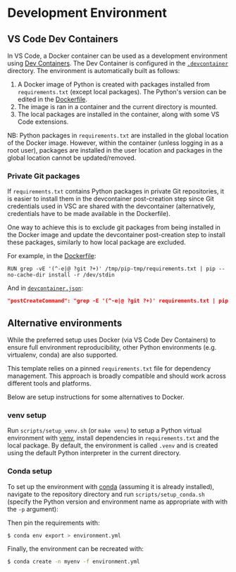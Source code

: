 # Development Environment

## VS Code Dev Containers

In VS Code, a Docker container can be used as a development environment using [Dev Containers](https://code.visualstudio.com/docs/devcontainers/containers).
The Dev Container is configured in the [`.devcontainer`](.devcontainer/) directory.
The environment is automatically built as follows:

1. A Docker image of Python is created with packages installed from `requirements.txt` (except local packages). The Python's version can be edited in the [Dockerfile](Dockerfile).
2. The image is ran in a container and the current directory is mounted.
3. The local packages are installed in the container, along with some VS Code extensions.

NB: Python packages in `requirements.txt` are installed in the global location of the Docker image.
However, within the container (unless logging in as a root user), packages are installed in the user location and packages in the global location cannot be updated/removed.

### Private Git packages

If `requirements.txt` contains Python packages in private Git repositories, it is easier to install them in the devcontainer post-creation step since Git credentials used in VSC are shared with the devcontainer (alternatively, credentials have to be made available in the Dockerfile).

One way to achieve this is to exclude git packages from being installed in the Docker image and update the devcontainer post-creation step to install these packages, similarly to how local package are excluded.

For example, in the [Dockerfile](Dockerfile):

```docker
RUN grep -vE '(^-e|@ ?git ?+)' /tmp/pip-tmp/requirements.txt | pip --no-cache-dir install -r /dev/stdin
```

And in [`devcontainer.json`](.devcontainer/devcontainer.json):

```json
"postCreateCommand": "grep -E '(^-e|@ ?git ?+)' requirements.txt | pip install -r /dev/stdin"
```

## Alternative environments

While the preferred setup uses Docker (via VS Code Dev Containers) to ensure full environment reproducibility, other Python environments (e.g. virtualenv, conda) are also supported.

This template relies on a pinned `requirements.txt` file for dependency management.
This approach is broadly compatible and should work across different tools and platforms.

Below are setup instructions for some alternatives to Docker.

### venv setup

Run `scripts/setup_venv.sh` (or `make venv`) to setup a Python virtual environment with [venv](https://docs.python.org/3/library/venv.html), install dependencies in `requirements.txt` and the local package.
By default, the environment is called `.venv` and is created using the default Python interpreter in the current directory.

### Conda setup

To set up the environment with [conda](https://docs.conda.io/projects/conda/en/stable/) (assuming it is already installed), navigate to the repository directory and run `scripts/setup_conda.sh` (specify the Python version and environment name as appropriate with with the `-p` argument):

Then pin the requirements with:

```bash
$ conda env export > environment.yml
```

Finally, the environment can be recreated with:

```bash
$ conda create -n myenv -f environment.yml
```
